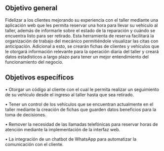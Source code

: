 Objetivo general
----------------
Fidelizar a los clientes mejorando su experiencia con el taller mediante una aplicación web que les permita reservar una hora para llevar su vehículo al taller, además de informarle sobre el estado de la reparación y cuándo se encuentra listo para ser retirado.
Esta herramienta de reserva facilitará la organización de trabajo del mecánico permitiéndole visualizar las citas con anticipación. Adicional a esto, se crearán fichas de clientes y vehículos que le otorgará información relevante para la operación diaria del taller y creará datos estadísticos a largo plazo para tener un mejor entendimiento del funcionamiento del negocio.


Objetivos específicos
---------------------
•	Otorgar un código al cliente con el cual le permita realizar un seguimiento de su vehículo desde el ingreso al taller hasta que sea retirado.

•	Tener un control de los vehículos que se encuentran actualmente en el taller mediante la creación de fichas que guarden datos beneficios para la toma de decisiones.

•	Remover la necesidad de las llamadas telefónicas para reservar horas de atención mediante la implementación de la interfaz web.

•	La integración de un chatbot de WhatsApp para automatizar la comunicación con el cliente.
